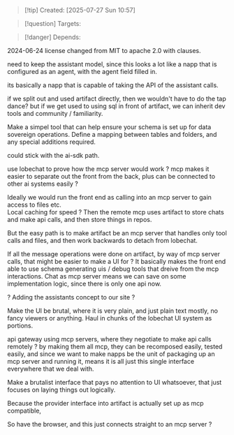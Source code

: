 
>[!tip] Created: [2025-07-27 Sun 10:57]

>[!question] Targets: 

>[!danger] Depends: 



2024-06-24 license changed from MIT to apache 2.0 with clauses.

need to keep the assistant model, since this looks a lot like a napp that is configured as an agent, with the agent field filled in.

its basically a napp that is capable of taking the API of the assistant calls.

if we split out and used artifact directly, then we wouldn't have to do the tap dance?
but if we get used to using sql in front of artifact, we can inherit dev tools and community / familiarity.

Make a simpel tool that can help ensure your schema is set up for data sovereign operations.
Define a mapping between tables and folders, and any special additions required.

could stick with the ai-sdk path.

use lobechat to prove how the mcp server would work ?
mcp makes it easier to separate out the front from the back, plus can be connected to other ai systems easily ?

Ideally we would run the front end as calling into an mcp server to gain access to files etc.   
Local caching for speed ?
Then the remote mcp uses artifact to store chats and make api calls, and then store things in repos.

But the easy path is to make artifact be an mcp server that handles only tool calls and files, and then work backwards to detach from lobechat.

If all the message operations were done on artifact, by way of mcp server calls, that might be easier to make a UI for ?  It basically makes the front end able to use schema generating uis / debug tools that dreive from the mcp interactions.
Chat as mcp server means we can save on some implementation logic, since there is only one api now.

? Adding the assistants concept to our site ?

Make the UI be brutal, where it is very plain, and just plain text mostly, no fancy viewers or anything.
Haul in chunks of the lobechat UI system as portions.

api gateway using mcp servers, where they negotiate to make api calls remotely ?
by making them all mcp, they can be recomposed easily, tested easily, and since we want to make napps be the unit of packaging up an mcp server and running it, means it is all just this single interface everywhere that we deal with.

Make a brutalist interface that pays no attention to UI whatsoever, that just focuses on laying things out logically.

Because the provider interface into artifact is actually set up as mcp compatible, 

So have the browser, and this just connects straight to an mcp server ?